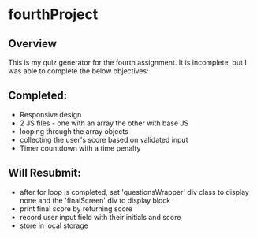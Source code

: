 # fourthProject

## Overview
This is my quiz generator for the fourth assignment. It is incomplete, but I was able to complete the below objectives:

## Completed:
* Responsive design
* 2 JS files - one with an array the other with base JS
* looping through the array objects
* collecting the user's score based on validated input
* Timer countdown with a time penalty

## Will Resubmit:
* after for loop is completed, set 'questionsWrapper' div class to display none and the 'finalScreen' div to display block
* print final score by returning score 
* record user input field with their initials and score
* store in local storage

